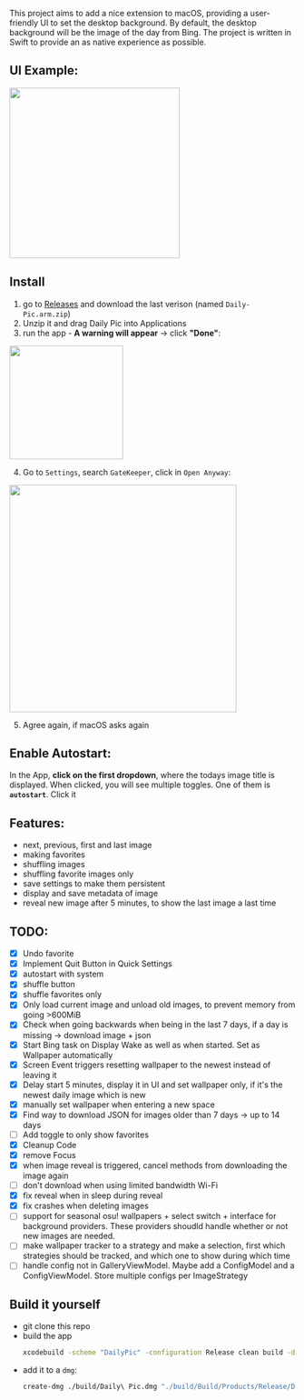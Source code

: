 This project aims to add a nice extension to macOS, providing a user-friendly UI to set the desktop background.
By default, the desktop background will be the image of the day from Bing. The project is written in Swift to provide an as native experience as possible.

## UI Example:
<img src="https://i.ibb.co/Fwm0ZG2/image.png" width="300">

## Install
1. go to [Releases](https://github.com/KuramaSyu/Daily-Pic/releases) and download the last verison (named `Daily-Pic.arm.zip`)
2. Unzip it and drag Daily Pic into Applications
3. run the app - **A warning will appear** -> click **"Done"**:
<img src="https://i.postimg.cc/3RQVLwrg/grafik.png" width="200">

4. Go to `Settings`, search `GateKeeper`, click in `Open Anyway`:
<img src="https://i.postimg.cc/R0ZTQ6H3/grafik.png" width="400">

5. Agree again, if macOS asks again

## Enable Autostart:
In the App, **click on the first dropdown**, where
the todays image title is displayed. When clicked, you will see
multiple toggles. One of them is **`autostart`**. Click it

## Features:
- next, previous, first and last image
- making favorites
- shuffling images
- shuffling favorite images only
- save settings to make them persistent
- display and save metadata of image
- reveal new image after 5 minutes, to show the last image a last time
  


## TODO:
- [x] Undo favorite
- [x] Implement Quit Button in Quick Settings
- [x] autostart with system
- [x] shuffle button
- [x] shuffle favorites only
- [x] Only load current image and unload old images, to prevent memory from going >600MiB
- [x] Check when going backwards when being in the last 7 days, if a day is missing → download image + json
- [x] Start Bing task on Display Wake as well as when started. Set as Wallpaper automatically
- [x] Screen Event triggers resetting wallpaper to the newest instead of leaving it
- [x] Delay start 5 minutes, display it in UI and set wallpaper only, if it's the newest daily image which is new
- [x] manually set wallpaper when entering a new space
- [x] Find way to download JSON for images older than 7 days → up to 14 days
- [ ] Add toggle to only show favorites
- [x] Cleanup Code
- [x] remove Focus
- [x] when image reveal is triggered, cancel methods from downloading the image again
- [ ] don't download when using limited bandwidth Wi-Fi
- [x] fix reveal when in sleep during reveal
- [x] fix crashes when deleting images 
- [ ] support for seasonal osu! wallpapers + select switch + interface for background providers. These providers shoudld handle whether or not new images are needed. 
- [ ] make wallpaper tracker to a strategy and make a selection, first which strategies should be tracked, and which one to show during which time
- [ ] handle config not in GalleryViewModel. Maybe add a ConfigModel and a ConfigViewModel. Store multiple configs per ImageStrategy

## Build it yourself
- git clone this repo
- build the app
    ```bash
    xcodebuild -scheme "DailyPic" -configuration Release clean build -derivedDataPath ./build
    ```
- add it to a `dmg`:
    ```bash
    create-dmg ./build/Daily\ Pic.dmg "./build/Build/Products/Release/Daily Pic.app/"
    ```
